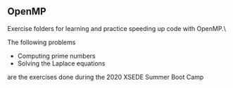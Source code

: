 ## OpenMP

Exercise folders for learning and practice speeding up code with OpenMP.\

The following problems
- Computing prime numbers
- Solving the Laplace equations

are the exercises done during the 2020 XSEDE Summer Boot Camp
